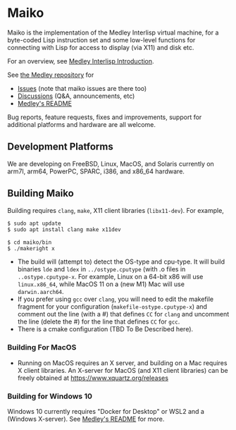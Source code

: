 # Maiko

Maiko is the implementation of the Medley Interlisp virtual machine, for a
byte-coded Lisp instruction set and some low-level functions for
connecting with Lisp for access to display (via X11) and disk etc.

For an overview, see [Medley Interlisp Introduction](https://github.com/Interlisp/medley/wiki/Medley-Interlisp-Introduction).

See [the Medley repository](https://github.com/Interlisp/medley) for
* [Issues](https://github.com/Interlisp/medley/issues) (note that maiko issues are there too)
* [Discussions](https://github.com/Interlisp/medley/discussions) (Q&A, announcements, etc)
* [Medley's README](https://github.com/Interlisp/medley/blob/master/README.md)

Bug reports, feature requests, fixes and improvements, support for additional platforms and hardware are all welcome.

## Development Platforms

We are developing on FreeBSD, Linux, MacOS, and Solaris currently
on arm7l, arm64, PowerPC, SPARC, i386, and x86_64 hardware.


## Building Maiko

Building requires `clang`, `make`, X11 client libraries (`libx11-dev`). For example, 

``` sh
$ sudo apt update
$ sudo apt install clang make x11dev
```

```
$ cd maiko/bin
$ ./makeright x
```

* The build will (attempt to) detect the OS-type and cpu-type. It will build binaries `lde` and `ldex` in `../ostype.cputype` (with .o files in `..ostype.cputype-x`. For example, Linux on a 64-bit x86 will use `linux.x86_64`, while MacOS 11 on a (new M1) Mac will use `darwin.aarch64`.
* If you prefer using `gcc` over `clang`, you will need to edit the makefile fragment for your configuration (`makefile-ostype.cputype-x`) and comment out the line (with a #) that defines `CC` for `clang` and uncomment the line (delete the #) for the line that defines `CC` for `gcc`.
* There is a cmake configuration (TBD To Be Described here).

### Building For MacOS

* Running on MacOS requires an X server, and building on a Mac requires X client libraries.
An X-server for MacOS (and X11 client libraries) can be freely obtained at https://www.xquartz.org/releases

### Building for Windows 10

Windows 10 currently requires "Docker for Desktop" or WSL2 and a (Windows X-server).
See [Medley's README](https://github.com/Interlisp/medley/blob/master/README.md) for more.


